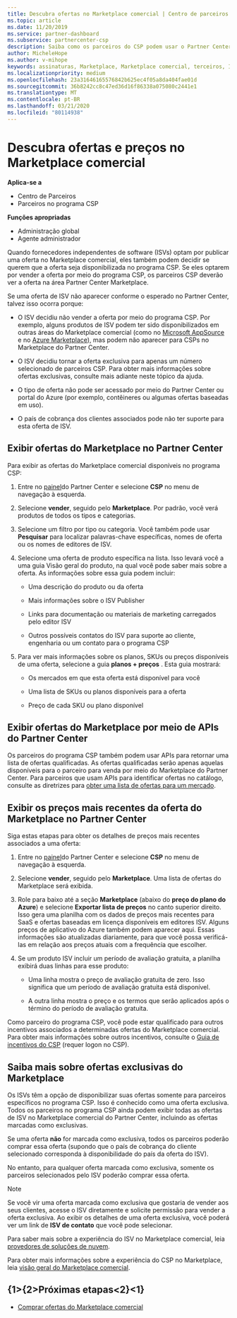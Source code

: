 ```yaml
---
title: Descubra ofertas no Marketplace comercial | Centro de parceiros
ms.topic: article
ms.date: 11/20/2019
ms.service: partner-dashboard
ms.subservice: partnercenter-csp
description: Saiba como os parceiros do CSP podem usar o Partner Center para exibir ou pesquisar o Marketplace para ofertas de SaaS ou preços de ISVs (fornecedores independentes de software).
author: MicheleHope
ms.author: v-mihope
keywords: assinaturas, Marketplace, Marketplace comercial, terceiros, ISV, ofertas de SaaS, programa de provedor de soluções na nuvem, programa CSP, parceiros CSP
ms.localizationpriority: medium
ms.openlocfilehash: 23a31646165576842b625ec4f05a8da404fae01d
ms.sourcegitcommit: 36b8242cc8c47ed36d16f86338a075080c2441e1
ms.translationtype: MT
ms.contentlocale: pt-BR
ms.lasthandoff: 03/21/2020
ms.locfileid: "80114938"
---
```

# <a name="discover-offers-and-pricing-in-the-commercial-marketplace"></a>Descubra ofertas e preços no Marketplace comercial

**Aplica-se a**

- Centro de Parceiros
- Parceiros no programa CSP

**Funções apropriadas**

- Administração global
- Agente administrador

Quando fornecedores independentes de software (ISVs) optam por publicar uma oferta no Marketplace comercial, eles também podem decidir se querem que a oferta seja disponibilizada no programa CSP. Se eles optarem por vender a oferta por meio do programa CSP, os parceiros CSP deverão ver a oferta na área Partner Center Marketplace. 

Se uma oferta de ISV não aparecer conforme o esperado no Partner Center, talvez isso ocorra porque:

- O ISV decidiu não vender a oferta por meio do programa CSP. Por exemplo, alguns produtos de ISV podem ter sido disponibilizados em outras áreas do Marketplace comercial (como no [Microsoft AppSource](https://appsource.microsoft.com/) e no [Azure Marketplace](https://azuremarketplace.microsoft.com/)), mas podem não aparecer para CSPs no Marketplace do Partner Center.

- O ISV decidiu tornar a oferta exclusiva para apenas um número selecionado de parceiros CSP. Para obter mais informações sobre ofertas exclusivas, consulte mais adiante neste tópico da ajuda.

- O tipo de oferta não pode ser acessado por meio do Partner Center ou portal do Azure (por exemplo, contêineres ou algumas ofertas baseadas em uso).

- O país de cobrança dos clientes associados pode não ter suporte para esta oferta de ISV.

## <a name="view-marketplace-offers-in-partner-center"></a>Exibir ofertas do Marketplace no Partner Center

Para exibir as ofertas do Marketplace comercial disponíveis no programa CSP: 

1. Entre no [painel](https://partner.microsoft.com/dashboard)do Partner Center e selecione **CSP** no menu de navegação à esquerda.

2. Selecione **vender**, seguido pelo **Marketplace**. Por padrão, você verá produtos de todos os tipos e categorias.

3. Selecione um filtro por tipo ou categoria. Você também pode usar **Pesquisar** para localizar palavras-chave específicas, nomes de oferta ou os nomes de editores de ISV.

4. Selecione uma oferta de produto específica na lista. Isso levará você a uma guia Visão geral do produto, na qual você pode saber mais sobre a oferta. As informações sobre essa guia podem incluir: 

    - Uma descrição do produto ou da oferta

    - Mais informações sobre o ISV Publisher

    - Links para documentação ou materiais de marketing carregados pelo editor ISV

    - Outros possíveis contatos do ISV para suporte ao cliente, engenharia ou um contato para o programa CSP

5. Para ver mais informações sobre os planos, SKUs ou preços disponíveis de uma oferta, selecione a guia **planos + preços** . Esta guia mostrará:

    - Os mercados em que esta oferta está disponível para você

    - Uma lista de SKUs ou planos disponíveis para a oferta

    - Preço de cada SKU ou plano disponível

## <a name="view-marketplace-offers-via-partner-center-apis"></a>Exibir ofertas do Marketplace por meio de APIs do Partner Center

Os parceiros do programa CSP também podem usar APIs para retornar uma lista de ofertas qualificadas. As ofertas qualificadas serão apenas aquelas disponíveis para o parceiro para venda por meio do Marketplace do Partner Center. Para parceiros que usam APIs para identificar ofertas no catálogo, consulte as diretrizes para [obter uma lista de ofertas para um mercado](https://docs.microsoft.com/partner-center/develop/create-subscription-azure-marketplace-products#get-a-list-of-offers-for-a-market).

## <a name="view-the-latest-marketplace-offer-pricing-in-partner-center"></a>Exibir os preços mais recentes da oferta do Marketplace no Partner Center

Siga estas etapas para obter os detalhes de preços mais recentes associados a uma oferta:

1. Entre no [painel](https://partner.microsoft.com/dashboard)do Partner Center e selecione **CSP** no menu de navegação à esquerda.

2. Selecione **vender**, seguido pelo **Marketplace**. Uma lista de ofertas do Marketplace será exibida.

3. Role para baixo até a seção **Marketplace** (abaixo do **preço do plano do Azure**) e selecione **Exportar lista de preços** no canto superior direito. Isso gera uma planilha com os dados de preços mais recentes para SaaS e ofertas baseadas em licença disponíveis em editores ISV. Alguns preços de aplicativo do Azure também podem aparecer aqui. Essas informações são atualizadas diariamente, para que você possa verificá-las em relação aos preços atuais com a frequência que escolher.

4. Se um produto ISV incluir um período de avaliação gratuita, a planilha exibirá duas linhas para esse produto:

    - Uma linha mostra o preço de avaliação gratuita de zero. Isso significa que um período de avaliação gratuita está disponível.

    - A outra linha mostra o preço e os termos que serão aplicados após o término do período de avaliação gratuita.

Como parceiro do programa CSP, você pode estar qualificado para outros incentivos associados a determinadas ofertas do Marketplace comercial. Para obter mais informações sobre outros incentivos, consulte o [Guia de incentivos do CSP](https://aka.ms/partnerincentives) (requer logon no CSP).

## <a name="learn-about-marketplace-exclusive-offers"></a>Saiba mais sobre ofertas exclusivas do Marketplace

Os ISVs têm a opção de disponibilizar suas ofertas somente para parceiros específicos no programa CSP. Isso é conhecido como uma oferta exclusiva. Todos os parceiros no programa CSP ainda podem exibir todas as ofertas de ISV no Marketplace comercial do Partner Center, incluindo as ofertas marcadas como exclusivas.

Se uma oferta **não** for marcada como exclusiva, todos os parceiros poderão comprar essa oferta (supondo que o país de cobrança do cliente selecionado corresponda à disponibilidade do país da oferta do ISV).

No entanto, para qualquer oferta marcada como exclusiva, somente os parceiros selecionados pelo ISV poderão comprar essa oferta.

> [!NOTE]
> Se você vir uma oferta marcada como exclusiva que gostaria de vender aos seus clientes, acesse o ISV diretamente e solicite permissão para vender a oferta exclusiva. Ao exibir os detalhes de uma oferta exclusiva, você poderá ver um link de **ISV de contato** que você pode selecionar.

Para saber mais sobre a experiência do ISV no Marketplace comercial, leia [provedores de soluções de nuvem](https://docs.microsoft.com/azure/marketplace/cloud-solution-providers).

Para obter mais informações sobre a experiência do CSP no Marketplace, leia [visão geral do Marketplace comercial](csp-commercial-marketplace-overview.md).

## <a name="next-steps"></a>{1&gt;{2&gt;Próximas etapas&lt;2}&lt;1}

- [Comprar ofertas do Marketplace comercial](csp-commercial-marketplace-purchase.md)
